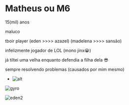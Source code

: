# Matheus ou M6
15(mil) anos

maluco

tboir player (eden >>>> azazel) (madelena >>>> sansão)

infelizmente jogador de LOL (mono jinx😭)

já tiltei uma velha enquanto defendia a filha dela 😎 

sempre resolvendo problemas (causados por mim mesmo)


- ![alt](https://i.redd.it/odip95xx8hv71.jpg)

  
![gyro](https://github.com/Matheus15CAP/Matheus15CAP/assets/133786715/c8cf0dec-7c11-4229-a693-def0fbe57454)


![eden2](https://github.com/Matheus15CAP/Matheus15CAP/assets/133786715/4050b607-2656-4f9d-9bf3-7dcb2bfe4d73)

